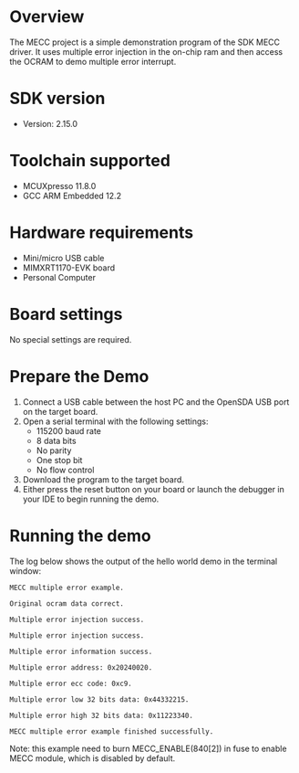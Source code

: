 Overview
========
The MECC project is a simple demonstration program of the SDK MECC driver. It uses multiple error injection in the on-chip ram and then access the OCRAM to demo multiple error interrupt.

SDK version
===========
- Version: 2.15.0

Toolchain supported
===================
- MCUXpresso  11.8.0
- GCC ARM Embedded  12.2

Hardware requirements
=====================
- Mini/micro USB cable
- MIMXRT1170-EVK board
- Personal Computer

Board settings
==============
No special settings are required.

Prepare the Demo
================
1.  Connect a USB cable between the host PC and the OpenSDA USB port on the target board. 
2.  Open a serial terminal with the following settings:
    - 115200 baud rate
    - 8 data bits
    - No parity
    - One stop bit
    - No flow control
3.  Download the program to the target board.
4.  Either press the reset button on your board or launch the debugger in your IDE to begin running the demo.

Running the demo
================
The log below shows the output of the hello world demo in the terminal window:
~~~~~~~~~~~~~~~~~~~~~~~~~~~~~~~~~~~
MECC multiple error example.

Original ocram data correct.

Multiple error injection success.

Multiple error injection success.

Multiple error information success.

Multiple error address: 0x20240020.

Multiple error ecc code: 0xc9.

Multiple error low 32 bits data: 0x44332215.

Multiple error high 32 bits data: 0x11223340.

MECC multiple error example finished successfully.
~~~~~~~~~~~~~~~~~~~~~~~~~~~~~~~~~~~
Note: this example need to burn MECC_ENABLE(840[2]) in fuse to enable MECC module, which is disabled by default.
